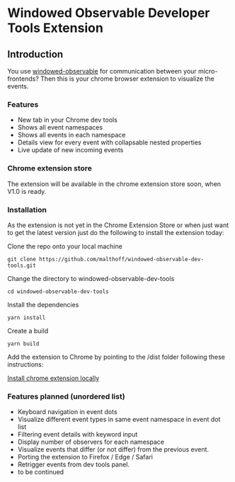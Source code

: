# Windowed Observable Developer Tools Extension

## Introduction

You use [windowed-observable](https://github.com/luistak/windowed-observable) for communication between your micro-frontends? Then this is your chrome browser extension to visualize the events.

### Features

- New tab in your Chrome dev tools
- Shows all event namespaces
- Shows all events in each namespace
- Details view for every event with collapsable nested properties
- Live update of new incoming events

### Chrome extension store

The extension will be available in the chrome extension store soon, when V1.0 is ready.

### Installation

As the extension is not yet in the Chrome Extension Store or when just want to get the latest version just do the following to install the extension today:

Clone the repo onto your local machine

```
git clone https://github.com/malthoff/windowed-observable-dev-tools.git
```

Change the directory to windowed-observable-dev-tools

```
cd windowed-observable-dev-tools
```

Install the dependencies

```
yarn install
```

Create a build

```
yarn build
```

Add the extension to Chrome by pointing to the /dist folder following these instructions:

[Install chrome extension locally](https://developer.chrome.com/docs/extensions/mv3/getstarted/development-basics/#load-unpacked)

### Features planned (unordered list)

- Keyboard navigation in event dots
- Visualize different event types in same event namespace in event dot list
- Filtering event details with keyword input
- Display number of observers for each namespace
- Visualize events that differ (or not differ) from the previous event.
- Porting the extension to Firefox / Edge / Safari
- Retrigger events from dev tools panel.
- to be continued
